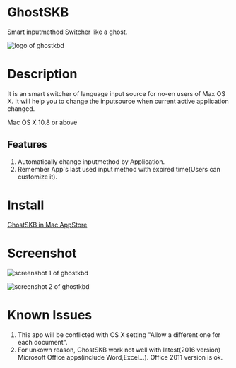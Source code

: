 # GhostSKB
Smart inputmethod Switcher like a ghost.

![logo of ghostkbd](https://github.com/dingmingxin/GhostSKB/blob/master/Resources/ghostkbd-256.png)

# Description

It is an smart switcher of language input source for no-en users of Max OS X. It will help you to change the inputsource when current active application changed.

Mac OS X 10.8 or above
## Features

1. Automatically change inputmethod by Application.
2. Remember App`s last used input method with expired time(Users can customize it).

# Install 

[GhostSKB in Mac AppStore](https://itunes.apple.com/us/app/ghostskb/id1134384859?l=zh&ls=1&mt=12)

# Screenshot

![screenshot 1 of ghostkbd](https://github.com/dingmingxin/GhostSKB/blob/master/Resources/screenshot-1.png)

![screenshot 2 of ghostkbd](https://github.com/dingmingxin/GhostSKB/blob/master/Resources/screenshot-2.png)

# Known Issues

1. This app will be conflicted with OS X setting "Allow a different one for each document".
2. For unkown reason, GhostSKB work not well with latest(2016 version) Microsoft Office apps(include Word,Excel...). Office 2011 version is ok.
